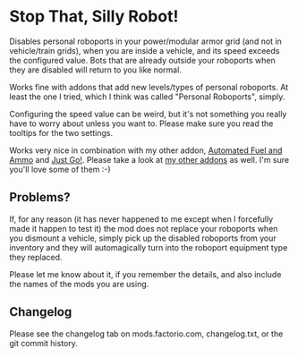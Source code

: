 # Stop That, Silly Robot!

Disables personal roboports in your power/modular armor grid (and not in vehicle/train grids), when you are inside a vehicle, and its speed exceeds the configured value.
Bots that are already outside your roboports when they are disabled will return to you like normal.

Works fine with addons that add new levels/types of personal roboports. At least the one I tried, which I think was called "Personal Roboports", simply.

Configuring the speed value can be weird, but it's not something you really have to worry about unless you want to. Please make sure you read the tooltips for the two settings.

Works very nice in combination with my other addon, [Automated Fuel and Ammo](https://mods.factorio.com/mods/folk/folk-fill) and [Just Go!](https://mods.factorio.com/mod/folk-justgo). Please take a look at [my other addons](https://mods.factorio.com/user/folk) as well. I'm sure you'll love some of them :-)

## Problems?

If, for any reason (it has never happened to me except when I forcefully made it happen to test it) the mod does not replace your roboports when you dismount a vehicle, simply pick up the disabled roboports from your inventory and they will automagically turn into the roboport equipment type they replaced.

Please let me know about it, if you remember the details, and also include the names of the mods you are using.

## Changelog

Please see the changelog tab on mods.factorio.com, changelog.txt, or the git commit history.
